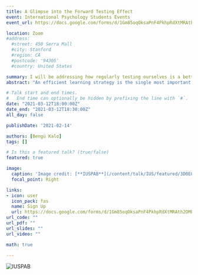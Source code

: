 ```yaml
---
title: A Glimpse into the Forward Testing Effect
event: International Psychology Students Events
event_url: https://docs.google.com/forms/d/1Gm85oqOksaPnF4PkhpRdXtMRAth2OMbAXUyG8v3k4Sc/viewform?edit_requested=true

location: Zoom
#address:
  #street: 450 Serra Mall
  #city: Stanford
  #region: CA
  #postcode: '94305'
  #country: United States

summary: I will be addressing how regularly testing ourselves is a better learning strategy than others, such as reading the material over and over again.
abstract: "An efficient learning strategy is the single most important possession in our academic life. But how do we decide which strategy is better to use? Not surprisingly, there is a growing body of research on this question. In this talk, I will be addressing how testing ourselves can not only can enhance the retention of that particular material, but also improves the memorisation and retention of different information in the same domain."

# Talk start and end times.
#   End time can optionally be hidden by prefixing the line with `#`.
date: "2021-03-12T18:00:00Z"
date_end: "2021-03-12T18:30:00Z"
all_day: false

publishDate: '2021-02-14'

authors: [Bengü Kalo]
tags: []

# Is this a featured talk? (true/false)
featured: true

image:
  caption: 'Image credit: [**IUSPAB**](/content/talk/IUS/featured/3D0E814A-8D74-44BA-A660-3B6301654E73.jpeg)'
  focal_point: Right

links:
- icon: user
  icon_pack: fas
  name: Sign Up
  url: https://docs.google.com/forms/d/1Gm85oqOksaPnF4PkhpRdXtMRAth2OMbAXUyG8v3k4Sc/viewform?edit_requested=true
url_code: ""
url_pdf: ""
url_slides: ""
url_video: ""

math: true

---
```


![**IUSPAB**](3D0E814A-8D74-44BA-A660-3B6301654E73.jpeg)

